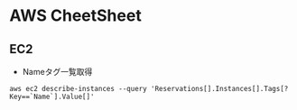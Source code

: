 # AWS CheetSheet

## EC2
- Nameタグ一覧取得
```
aws ec2 describe-instances --query 'Reservations[].Instances[].Tags[?Key==`Name`].Value[]'
```
